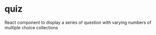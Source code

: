 # quiz
React component to display a series of question with varying numbers of multiple choice collections
